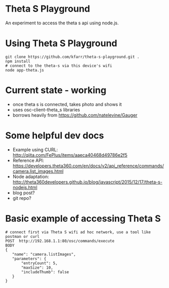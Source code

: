 # Theta S Playground
An experiment to access the theta s api using node.js.

# Using Theta S Playground
    git clone https://github.com/kfarr/theta-s-playground.git .
    npm install
    # connect to the theta-s via this device's wifi
    node app-theta.js

# Current state - working
* once theta s is connected, takes photo and shows it 
* uses osc-client-theta_s libraries
* borrows heavily from https://github.com/natelevine/Gauger


# Some helpful dev docs
* Example using CURL: http://qiita.com/FePlus/items/aaeca40468d49786e2f5
* Reference API: https://developers.theta360.com/en/docs/v2/api_reference/commands/camera.list_images.html
* Node adaptation: http://theta360developers.github.io/blog/javascript/2015/12/17/theta-s-nodejs.html
* blog post?
* git repo?

# Basic example of accessing Theta S
    # connect first via Theta S wifi ad hoc network, use a tool like postman or curl
    POST  http://192.168.1.1:80/osc/commands/execute
    BODY
    {
       "name": "camera.listImages",
       "parameters": {
           "entryCount": 5,
           "maxSize": 10,
           "includeThumb": false
       }
    }
